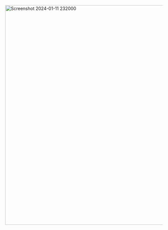 <img width="700" alt="Screenshot 2024-01-11 232000" src="https://github.com/itsmerex/Student-Management-System/assets/117786026/f2b822b9-c5e7-4c1c-9857-7f3771797ab4">
